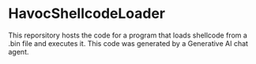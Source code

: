 # HavocShellcodeLoader
This reporsitory hosts the code for a program that loads shellcode from a .bin file and executes it. This code was generated by a Generative AI chat agent.

